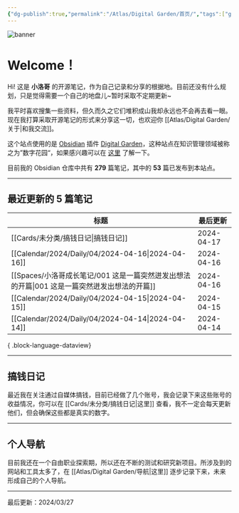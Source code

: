 ```yaml
---
{"dg-publish":true,"permalink":"/Atlas/Digital Garden/首页/","tags":["gardenEntry","gardenEntry","gardenEntry","gardenEntry","gardenEntry","gardenEntry"],"noteIcon":1,"created":"2024-03-26","updated":"2024-04-10"}
---
```


![banner](http://img.xlg.life/images/202404100413287.webp)
# Welcome！
Hi! 这是 **小洛哥** 的开源笔记，作为自己记录和分享的根据地。目前还没有什么规划，只是觉得需要一个自己的地盘儿~暂时采取不定期更新~

我平时喜欢搜集一些资料，但久而久之它们堆积成山我却永远也不会再去看一眼。现在我打算采取开源笔记的形式来分享这一切，也欢迎你 [[Atlas/Digital Garden/关于\|和我交流]]。

这个站点使用的是 [Obsidian](https://obsidian.md/) 插件 [Digital Garden](https://github.com/oleeskild/obsidian-digital-garden)，这种站点在知识管理领域被称之为”数字花园“，如果感兴趣可以在 [这里](https://blog.effie.co/%E5%A6%82%E4%BD%95%E5%BB%BA%E7%AB%8B%E6%95%B0%E5%AD%97%E8%8A%B1%E5%9B%AD%EF%BC%9F/) 了解一下。

<p><span>目前我的 Obsidian 仓库中共有 <strong>279</strong> 篇笔记，其中的 <strong>53</strong> 篇已发布到本站点。</span></p>

---
## 最近更新的 5 篇笔记

| 标题                                                           | 最后更新       |
| ------------------------------------------------------------ | ---------- |
| [[Cards/未分类/搞钱日记\|搞钱日记]]                                  | 2024-04-17 |
| [[Calendar/2024/Daily/04/2024-04-16\|2024-04-16]]         | 2024-04-16 |
| [[Spaces/小洛哥成长笔记/001 这是一篇突然迸发出想法的开篇\|001 这是一篇突然迸发出想法的开篇]] | 2024-04-16 |
| [[Calendar/2024/Daily/04/2024-04-15\|2024-04-15]]         | 2024-04-15 |
| [[Calendar/2024/Daily/04/2024-04-14\|2024-04-14]]         | 2024-04-14 |

{ .block-language-dataview}

---
## 搞钱日记
最近我在关注通过自媒体搞钱，目前已经做了几个账号，我会记录下来这些账号的收益情况，你可以在 [[Cards/未分类/搞钱日记\|这里]] 查看，我不一定会每天更新他们，但会确保这些都是真实的数字。

---
## 个人导航
目前我还在一个自由职业探索期，所以还在不断的测试和研究新项目。所涉及到的网站和工具太多了，在 [[Atlas/Digital Garden/导航\|这里]] 逐步记录下来，未来形成自己的个人导航。

---

最后更新：2024/03/27